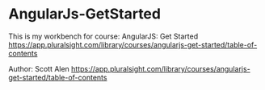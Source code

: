 # AngularJs-GetStarted

This is my workbench for course: AngularJS: Get Started
https://app.pluralsight.com/library/courses/angularjs-get-started/table-of-contents

Author: Scott Alen
https://app.pluralsight.com/library/courses/angularjs-get-started/table-of-contents
